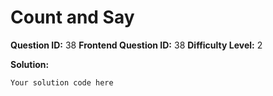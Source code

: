 
  # Count and Say
  
  **Question ID:** 38
  **Frontend Question ID:** 38
  **Difficulty Level:** 2
  
  **Solution:**  
  ```
  Your solution code here
  ```
    